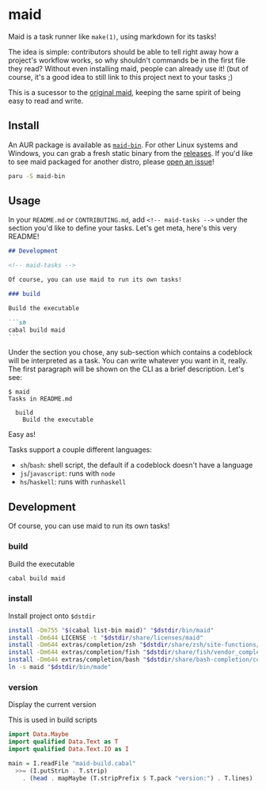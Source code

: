 # maid

Maid is a task runner like `make(1)`, using markdown for its tasks!

The idea is simple: contributors should be able to tell right away how a project's workflow works,
so why shouldn't commands be in the first file they read? Without even installing maid, people can
already use it! (but of course, it's a good idea to still link to this project next to your tasks ;)

This is a sucessor to the [original maid], keeping the same spirit of being easy to read and write.

[original maid]: https://github.com/egoist/maid

## Install

An AUR package is available as [`maid-bin`]. For other Linux systems and Windows, you can grab a
fresh static binary from the [releases]. If you'd like to see maid packaged for another distro,
please [open an issue]!

```sh
paru -S maid-bin
```

[`maid-bin`]: https://aur.archlinux.org/packages/maid-bin
[releases]: https://github.com/rniii/maid/releases/latest
[open an issue]: https://github/rniii/maid/issues/new/choose

## Usage

In your `README.md` or `CONTRIBUTING.md`, add `<!-- maid-tasks -->` under the section you'd like to
define your tasks. Let's get meta, here's this very README!

````md
## Development

<!-- maid-tasks -->

Of course, you can use maid to run its own tasks!

### build

Build the executable

```sh
cabal build maid
```
````

Under the section you chose, any sub-section which contains a codeblock will be interpreted as a
task. You can write whatever you want in it, really. The first paragraph will be shown on the CLI as
a brief description. Let's see:

```
$ maid
Tasks in README.md

  build
    Build the executable
```

Easy as!

Tasks support a couple different languages:

- `sh`/`bash`: shell script, the default if a codeblock doesn't have a language
- `js`/`javascript`: runs with `node`
- `hs`/`haskell`: runs with `runhaskell`

## Development

<!-- maid-tasks -->

Of course, you can use maid to run its own tasks!

### build

Build the executable

```sh
cabal build maid
```

### install

Install project onto `$dstdir`

```sh
install -Dm755 "$(cabal list-bin maid)" "$dstdir/bin/maid"
install -Dm644 LICENSE -t "$dstdir/share/licenses/maid"
install -Dm644 extras/completion/zsh "$dstdir/share/zsh/site-functions/_maid"
install -Dm644 extras/completion/fish "$dstdir/share/fish/vendor_completions.d/maid.fish"
install -Dm644 extras/completion/bash "$dstdir/share/bash-completion/completions/maid"
ln -s maid "$dstdir/bin/made"
```

### version

Display the current version

This is used in build scripts

```hs
import Data.Maybe
import qualified Data.Text as T
import qualified Data.Text.IO as I

main = I.readFile "maid-build.cabal"
  >>= (I.putStrLn . T.strip)
    . (head . mapMaybe (T.stripPrefix $ T.pack "version:") . T.lines)
```
